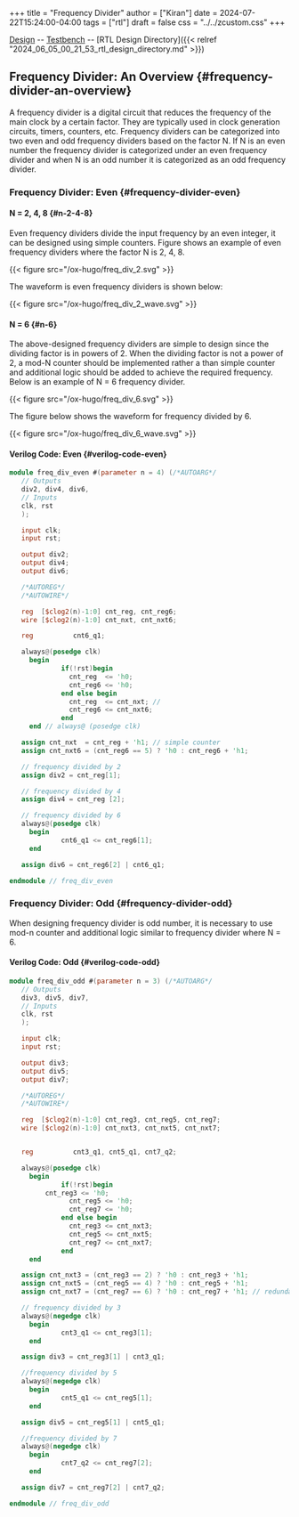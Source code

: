 +++
title = "Frequency Divider"
author = ["Kiran"]
date = 2024-07-22T15:24:00-04:00
tags = ["rtl"]
draft = false
css = "../../zcustom.css"
+++

[Design](https://github.com/24x7fpga/iVerilog/blob/master/design/freq_div/freq_div.v) -- [Testbench](https://github.com/24x7fpga/iVerilog/blob/master/tb_design/tb_freq_div/tb_freq_div.v) -- [RTL Design Directory]({{< relref "2024_06_05_00_21_53_rtl_design_directory.md" >}})


## Frequency Divider: An Overview {#frequency-divider-an-overview}

A frequency divider is a digital circuit that reduces the frequency of the main clock by a certain factor. They are typically used in clock generation circuits, timers, counters, etc. Frequency dividers can be categorized into two even and odd frequency dividers based on the factor N. If N is an even number the frequency divider is categorized under an even frequency divider and when N is an odd number it is categorized as an odd frequency divider.


### Frequency Divider: Even {#frequency-divider-even}


#### N = 2, 4, 8 {#n-2-4-8}

Even frequency dividers divide the input frequency by an even integer, it can be designed using simple counters. Figure shows an example of even frequency dividers where the factor N is 2, 4, 8.

{{< figure src="/ox-hugo/freq_div_2.svg" >}}

The waveform is even frequency dividers is shown below:

{{< figure src="/ox-hugo/freq_div_2_wave.svg" >}}


#### N = 6 {#n-6}

The above-designed frequency dividers are simple to design since the dividing factor is in powers of 2. When the dividing factor is not a power of 2, a mod-N counter should be implemented rather a than simple counter and additional logic should be added to achieve the required frequency. Below is an example of N = 6 frequency divider.

{{< figure src="/ox-hugo/freq_div_6.svg" >}}

The figure below shows the waveform for frequency divided by 6.

{{< figure src="/ox-hugo/freq_div_6_wave.svg" >}}


#### Verilog Code: Even {#verilog-code-even}

```verilog
module freq_div_even #(parameter n = 4) (/*AUTOARG*/
   // Outputs
   div2, div4, div6,
   // Inputs
   clk, rst
   );

   input clk;
   input rst;

   output div2;
   output div4;
   output div6;

   /*AUTOREG*/
   /*AUTOWIRE*/

   reg  [$clog2(n)-1:0] cnt_reg, cnt_reg6;
   wire [$clog2(n)-1:0] cnt_nxt, cnt_nxt6;

   reg			cnt6_q1;

   always@(posedge clk)
     begin
             if(!rst)begin
               cnt_reg  <= 'h0;
               cnt_reg6 <= 'h0;
             end else begin
               cnt_reg  <= cnt_nxt; //
               cnt_reg6 <= cnt_nxt6;
             end
     end // always@ (posedge clk)

   assign cnt_nxt  = cnt_reg + 'h1; // simple counter
   assign cnt_nxt6 = (cnt_reg6 == 5) ? 'h0 : cnt_reg6 + 'h1;

   // frequency divided by 2
   assign div2 = cnt_reg[1];

   // frequency divided by 4
   assign div4 = cnt_reg [2];

   // frequency divided by 6
   always@(posedge clk)
     begin
             cnt6_q1 <= cnt_reg6[1];
     end

   assign div6 = cnt_reg6[2] | cnt6_q1;

endmodule // freq_div_even
```


### Frequency Divider: Odd {#frequency-divider-odd}

When designing frequency divider is odd number, it is necessary to use mod-n counter and additional logic similar to frequency divider where N = 6.


#### Verilog Code: Odd {#verilog-code-odd}

```verilog
module freq_div_odd #(parameter n = 3) (/*AUTOARG*/
   // Outputs
   div3, div5, div7,
   // Inputs
   clk, rst
   );

   input clk;
   input rst;

   output div3;
   output div5;
   output div7;

   /*AUTOREG*/
   /*AUTOWIRE*/

   reg  [$clog2(n)-1:0] cnt_reg3, cnt_reg5, cnt_reg7;
   wire [$clog2(n)-1:0] cnt_nxt3, cnt_nxt5, cnt_nxt7;


   reg 			cnt3_q1, cnt5_q1, cnt7_q2;

   always@(posedge clk)
     begin
             if(!rst)begin
         cnt_reg3 <= 'h0;
               cnt_reg5 <= 'h0;
               cnt_reg7 <= 'h0;
             end else begin
               cnt_reg3 <= cnt_nxt3;
               cnt_reg5 <= cnt_nxt5;
               cnt_reg7 <= cnt_nxt7;
             end
     end

   assign cnt_nxt3 = (cnt_reg3 == 2) ? 'h0 : cnt_reg3 + 'h1;
   assign cnt_nxt5 = (cnt_reg5 == 4) ? 'h0 : cnt_reg5 + 'h1;
   assign cnt_nxt7 = (cnt_reg7 == 6) ? 'h0 : cnt_reg7 + 'h1; // redundant

   // frequency divided by 3
   always@(negedge clk)
     begin
             cnt3_q1 <= cnt_reg3[1];
     end

   assign div3 = cnt_reg3[1] | cnt3_q1;

   //frequency divided by 5
   always@(negedge clk)
     begin
             cnt5_q1 <= cnt_reg5[1];
     end

   assign div5 = cnt_reg5[1] | cnt5_q1;

   //frequency divided by 7
   always@(negedge clk)
     begin
             cnt7_q2 <= cnt_reg7[2];
     end

   assign div7 = cnt_reg7[2] | cnt7_q2;

endmodule // freq_div_odd
```
